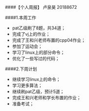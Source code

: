 ####【个人周报】 卢泉昊 20188672

####1.本周工作
- pat乙级刷了8题，共34道；
- 完成了vj上的作业；
- 完成了王和兴老师布置的cpp04作业；
- 参加了运动会；
- 学习了linux上的部分命令；
- 优化了一些写过的代码；

####2.下周计划
- 继续学习linux上的命令；
- 学习更多算法；
- 继续刷pat乙级，预计5道；
- 完成王和兴老师和学长布置的作业；
- 准备考试；